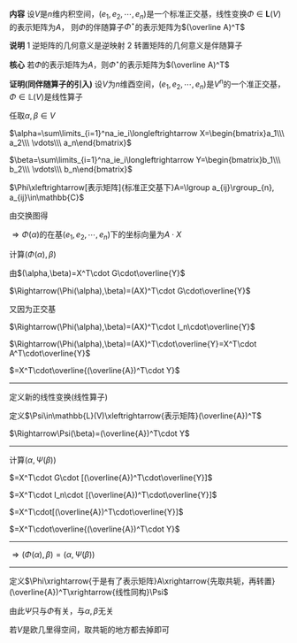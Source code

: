 **内容**
设$V$是$n$维内积空间，$(e_1,e_2,\cdots,e_n)$是一个标准正交基，线性变换$\Phi\in\mathbf{L}(V)$的表示矩阵为$A$，
则$\Phi$的伴随算子$\Phi^\star$的表示矩阵为$(\overline A)^T$

**说明**
1 逆矩阵的几何意义是逆映射
2 转置矩阵的几何意义是伴随算子

**核心**
若$\Phi$的表示矩阵为$A$，则$\Phi^\star$的表示矩阵为$(\overline A)^T$

**证明(同伴随算子的引入)**
设$V$为$n$维酉空间，$(e_1,e_2,\cdots,e_n)$是$V^n$的一个准正交基，$\Phi\in\mathbb{L}(V)$是线性算子

任取$\alpha,\beta\in V$

$\alpha=\sum\limits_{i=1}^na_ie_i\longleftrightarrow X=\begin{bmatrix}a_1\\\ a_2\\\ \vdots\\\ a_n\end{bmatrix}$

$\beta=\sum\limits_{i=1}^na_ie_i\longleftrightarrow Y=\begin{bmatrix}b_1\\\ b_2\\\ \vdots\\\ b_n\end{bmatrix}$

$\Phi\xleftrightarrow[表示矩阵]{标准正交基下}A=\lgroup a_{ij}\rgroup_{n}, a_{ij}\in\mathbb{C}$

由交换图得

$\Rightarrow\Phi(\alpha)$的在基$(e_1,e_2,\cdots,e_n)$下的坐标向量为$A\cdot X$

计算$(\Phi(\alpha),\beta)$

由$(\alpha,\beta)=X^T\cdot G\cdot\overline{Y}$

$\Rightarrow(\Phi(\alpha),\beta)=(AX)^T\cdot G\cdot\overline{Y}$

又因为正交基

$\Rightarrow(\Phi(\alpha),\beta)=(AX)^T\cdot I_n\cdot\overline{Y}$

$\Rightarrow(\Phi(\alpha),\beta)=(AX)^T\cdot\overline{Y}=X^T\cdot A^T\cdot\overline{Y}$

$=X^T\cdot\overline{(\overline{A})^T\cdot Y}$

---

定义新的线性变换(线性算子)

定义$\Psi\in\mathbb{L}(V)\xleftrightarrow{表示矩阵}(\overline{A})^T$

$\Rightarrow\Psi(\beta)=(\overline{A})^T\cdot Y$

---

计算$(\alpha,\Psi(\beta))$

$=X^T\cdot G\cdot [(\overline{A})^T\cdot\overline{Y}]$

$=X^T\cdot I_n\cdot [(\overline{A})^T\cdot\overline{Y}]$

$=X^T\cdot[(\overline{A})^T\cdot\overline{Y}]$

$=X^T\cdot\overline{(\overline{A})^T\cdot Y}$

---

$\Rightarrow(\Phi(\alpha),\beta)=(\alpha,\Psi(\beta))$

---

定义$\Phi\xrightarrow{于是有了表示矩阵}A\xrightarrow{先取共轭，再转置}(\overline{A})^T\xrightarrow{线性同构}\Psi$

由此$\Psi$只与$\Phi$有关，与$\alpha,\beta$无关

若$V$是欧几里得空间，取共轭的地方都去掉即可

